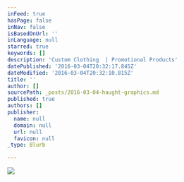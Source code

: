 ```yaml
---
inFeed: true
hasPage: false
inNav: false
isBasedOnUrl: ''
inLanguage: null
starred: true
keywords: []
description: 'Custom Clothing  | Promotional Products'
datePublished: '2016-03-04T20:32:17.845Z'
dateModified: '2016-03-04T20:32:10.815Z'
title: ''
author: []
sourcePath: _posts/2016-03-04-haught-graphics.md
published: true
authors: []
publisher:
  name: null
  domain: null
  url: null
  favicon: null
_type: Blurb

---
```

![](https://s3-us-west-2.amazonaws.com/the-grid-img/p/614942c4ee93ea831cbaadc3a681c6da6fb275a3.jpg)